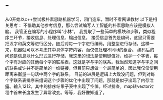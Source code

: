 # -
从0开始以c++尝试极朴素思路机器学习，闭门造车，暂时不看网课教材
以下是相关思考：
不借助其他参考信息，那么尝试编写人工智能的朴素思路应该是模拟人脑。
我管正在编写的小程序叫“小林”。
我提取了一些简单的模块和步骤，类似程序三环节，接收信息、处理信息、输出信息。
接受信息首先是编码，这里只需要把汉字和英文等进行区分，随后对每一个字进行编码，用整型进行存储。这样一来，机器就可以不考虑其中具体字符内容，而仅仅处理不同id的组合。
编码后的问题是信息以什么形式进行存储，我这里的想法是使用键值对，维护一个字表，每个字有对应的其他每个字的联系表，这就是字与字的联系。我当然知道字与字之间的联系或许并不是简单的一维链接，但目前只想做一个最简单的，因此我仅仅使用距离来衡量一句话中两个字的联系。
目前的进展是逻辑上大致没问题，但到对每个字联系表排序来组词这个步骤的优化中出现了问题，那就是似乎出现了内存泄露。输入1212，其中的排序结果子表中出现了空值。经过排查，map转vector过程中首末长度发生了异常改变。等等，我好像知道了。
